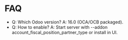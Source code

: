 # FAQ

- Q: Which Odoo version? A: 16.0 (OCA/OCB packaged).
- Q: How to enable? A: Start server with --addon account_fiscal_position_partner_type or install in UI.
